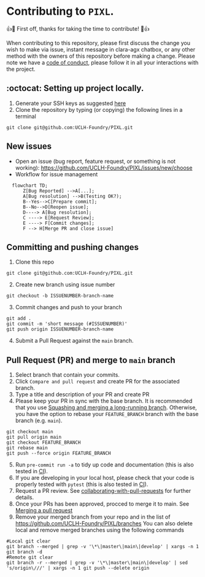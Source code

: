 # Contributing to `PIXL`.

👍🎉 First off, thanks for taking the time to contribute! 🎉👍

When contributing to this repository, please first discuss the change you wish to make via issue, instant message in clara-agx chatbox, or any other method with the owners of this repository before making a change. 
Please note we have a [code of conduct](CODE_OF_CONDUCT.md), please follow it in all your interactions with the project.

## :octocat: Setting up project locally. 
1. Generate your SSH keys as suggested [here](https://docs.github.com/en/github/authenticating-to-github/generating-a-new-ssh-key-and-adding-it-to-the-ssh-agent)
2. Clone the repository by typing (or copying) the following lines in a terminal
```
git clone git@github.com:UCLH-Foundry/PIXL.git
```

## New issues
* Open an issue (bug report, feature request, or something is not working): https://github.com/UCLH-Foundry/PIXL/issues/new/choose 
* Workflow for issue management 
```mermaid
  flowchart TD;
      Z[Bug Reported] -->A[...];  
      A[Bug resolution] -->B(Testing OK?);
      B--Yes-->C[Prepare commit];
      B--No-->D[Reopen issue];
      D----> A[Bug resolution];
      C ----> E[Request Review];
      E ----> F[Commit changes];
      F --> H[Merge PR and close issue]
```  

## Committing and pushing changes 
1. Clone this repo 
```
git clone git@github.com:UCLH-Foundry/PIXL.git
``` 
2. Create new branch using issue number
```
git checkout -b ISSUENUMBER-branch-name 
```
3. Commit changes and push to your branch
```
git add .
git commit -m 'short message (#ISSUENUMBER)'
git push origin ISSUENUMBER-branch-name
```
4. Submit a Pull Request against the `main` branch. 

## Pull Request (PR) and merge to `main` branch
1. Select branch that contain your commits.
2. Click `Compare and pull request` and create PR for the associated branch.
3. Type a title and description of your PR and create PR
4. Please keep your PR in sync with the base branch.
It is recommended that you use [Squashing and merging a long-running branch](https://docs.github.com/en/pull-requests/collaborating-with-pull-requests/incorporating-changes-from-a-pull-request/about-pull-request-merges#squashing-and-merging-a-long-running-branch).
Otherwise, you have the option to rebase your `FEATURE_BRANCH` branch with the base branch (e.g. `main`).
```
git checkout main
git pull origin main
git checkout FEATURE_BRANCH
git rebase main
git push --force origin FEATURE_BRANCH
```
5. Run `pre-commit run -a` to tidy up code and documentation (this is also tested in [CI](https://github.com/UCLH-Foundry/PIXL/blob/main/.github/workflows/main.yml)).
6. If you are developing in your local host, please check that your code is properly tested with `pytest` (this is also tested in [CI](https://github.com/UCLH-Foundry/PIXL/blob/main/.github/workflows/main.yml)).
7. Request a PR review.
See [collaborating-with-pull-requests](https://docs.github.com/en/pull-requests/collaborating-with-pull-requests) for further details.
8. Once your PRs has been approved, procced to merge it to main. See [Merging a pull request](https://docs.github.com/en/pull-requests/collaborating-with-pull-requests/incorporating-changes-from-a-pull-request/merging-a-pull-request)
9. Remove your merged branch from your repo and in the list of https://github.com/UCLH-Foundry/PIXL/branches
You can also delete local and remove merged branches using the following commands
```
#Local git clear
git branch --merged | grep -v '\*\|master\|main\|develop' | xargs -n 1 git branch -d
#Remote git clear
git branch -r --merged | grep -v '\*\|master\|main\|develop' | sed 's/origin\///' | xargs -n 1 git push --delete origin
```


